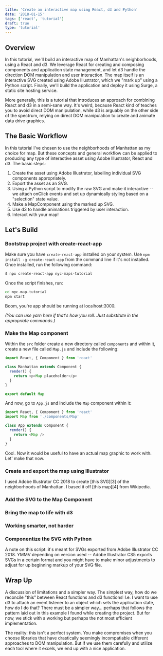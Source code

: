 ```yaml
---
title: 'Create an interactive map using React, d3 and Python'
date: '2018-01-15'
tags: ['react', 'tutorial']
draft: true
type: 'tutorial'
---
```


## Overview

In this tutorial, we'll build an interactive map of Manhattan's neighborhoods, using a React and d3. We leverage React for creating and composing components and application state management, and let d3 handle the direction DOM manipulation and user interaction. The map itself is an interactive SVG created using Adobe Illustrator, which we "mark up" using a Python script. Finally, we'll build the application and deploy it using Surge, a static site hosting service.

More generally, this is a tutorial that introduces an approach for combining React and d3 in a semi-sane way. It's weird, because React kind of teaches you to avoid direct DOM manipulation, while d3 is arguably on the other side of the spectrum, relying on direct DOM manipulation to create and animate data drive graphics.

## The Basic Workflow

In this tutorial I've chosen to use the neighborhoods of Manhattan as my choice for map. But these concepts and general workflow can be applied to producing any type of interactive asset using Adobe Illustrator, React and d3. The basic steps:

1. Create the asset using Adobe Illustrator, labelling individual SVG components appropriately.
2. Export the asset as an SVG.
3. Using a Python script to modify the raw SVG and make it interactive -- we attach onClick events and set up dynamically styling based on a "selection" state value.
4. Make a MapComponent using the marked up SVG.
5. Use d3 to handle animations triggered by user interaction.
6. Interact with your map!

## Let's Build

### Bootstrap project with create-react-app

Make sure you have `create-react-app` installed on your system. Use `npm install -g create-react-app` from the command line if it's not installed. Once installed, run the following command:

```bash
$ npx create-react-app nyc-maps-tutorial
```

Once the script finishes, run:

```bash
cd nyc-map-tutorial
npm start
```

Boom, you're app should be running at localhost:3000.

_(You can use yarn here if that's how you roll. Just substitute in the appropriate commands.)_

### Make the Map component

Within the `src` folder create a new directory called `components` and within it, create a new file called `Map.js` and include the following:

```javascript
import React, { Component } from 'react'

class Manhattan extends Component {
  render() {
    return <p>Map placeholder</p>
  }
}

export default Map
```

And now, go to `App.js` and include the `Map` component within it:

```javascript
import React, { Component } from 'react'
import Map from './components/Map'

class App extends Component {
  render() {
    return <Map />
  }
}
```

Cool. Now it would be useful to have an actual map graphic to work with. Let' make that now.

### Create and export the map using Illustrator

I used Adobe Illustrator CC 2018 to create [this SVG][3] of the neighborhoods of Manhattan. I based it off [this map][4] from Wikipedia.

### Add the SVG to the Map Component

### Bring the map to life with d3

### Working smarter, not harder

### Componentize the SVG with Python

A note on this script: it's meant for SVGs exported from Adobe Illustrator CC 2018. YMMV depending on version used -- Adobe Illustrator CS5 exports SVGs in a certain format and you might have to make minor adjustments to adjust for up beginning markup of your SVG file.

## Wrap Up

A discussion of limitations and a simpler way. The simplest way, how do we reconcile "this" between React functions and d3 functions! I.e. I want to use d3 to attach an event listener to an object which sets the application state, how do I do that? There must be a simpler way... perhaps that follows the pattern laid out in this example I found while creating the project. But for now, we stick with a working but perhaps the not most efficient implementation.

The reality: this isn't a perfect system. You make compromises when you choose libraries that have drastically seemingly incompatiable different approaches to DOM manipulation. But if we use them carefully and utilize each tool where it excels, we end up with a nice application.
